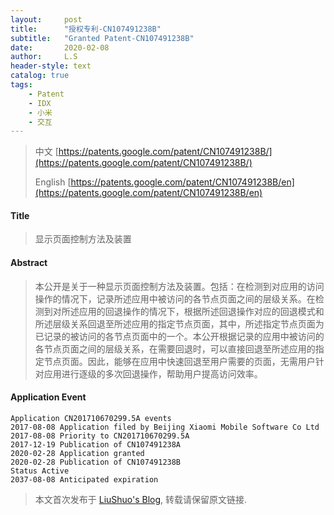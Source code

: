 ```yaml
---
layout:     post
title:      "授权专利-CN107491238B"
subtitle:   "Granted Patent-CN107491238B"
date:       2020-02-08
author:     L.S
header-style: text
catalog: true
tags:
    - Patent
    - IDX
    - 小米
    - 交互
---
```

> 中文 [https://patents.google.com/patent/CN107491238B/](https://patents.google.com/patent/CN107491238B/)
>
> English [https://patents.google.com/patent/CN107491238B/en](https://patents.google.com/patent/CN107491238B/en)

#### Title
> 显示页面控制方法及装置



#### Abstract
> 本公开是关于一种显示页面控制方法及装置。包括：在检测到对应用的访问操作的情况下，记录所述应用中被访问的各节点页面之间的层级关系。在检测到对所述应用的回退操作的情况下，根据所述回退操作对应的回退模式和所述层级关系回退至所述应用的指定节点页面，其中，所述指定节点页面为已记录的被访问的各节点页面中的一个。本公开根据记录的应用中被访问的各节点页面之间的层级关系，在需要回退时，可以直接回退至所述应用的指定节点页面。因此，能够在应用中快速回退至用户需要的页面，无需用户针对应用进行逐级的多次回退操作，帮助用户提高访问效率。



#### Application Event
```
Application CN201710670299.5A events 
2017-08-08 Application filed by Beijing Xiaomi Mobile Software Co Ltd
2017-08-08 Priority to CN201710670299.5A
2017-12-19 Publication of CN107491238A
2020-02-28 Application granted
2020-02-28 Publication of CN107491238B
Status Active
2037-08-08 Anticipated expiration
```
> 本文首次发布于 [LiuShuo's Blog](https://liushuo.me), 
转载请保留原文链接.
